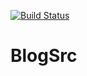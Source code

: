 [![Build Status](https://travis-ci.org/vanklompf/BlogSrc.svg?branch=master)](https://travis-ci.org/vanklompf/BlogSrc)

# BlogSrc
